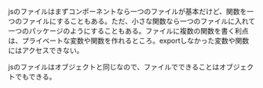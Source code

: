 jsのファイルはまずコンポーネントなら一つのファイルが基本だけど、関数を一つのファイルにすることもある。ただ、小さな関数なら一つのファイルに入れて一つのパッケージのようにすることもある。ファイルに複数の関数を書く利点は、プライベートな変数や関数を作れるところ。exportしなかった変数や関数にはアクセスできない。

jsのファイルはオブジェクトと同じなので、ファイルでできることはオブジェクトでもできる。
